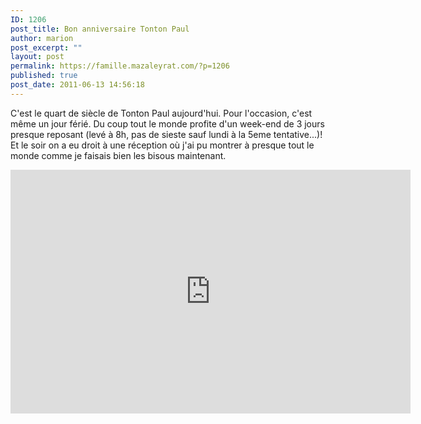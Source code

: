 ```yaml
---
ID: 1206
post_title: Bon anniversaire Tonton Paul
author: marion
post_excerpt: ""
layout: post
permalink: https://famille.mazaleyrat.com/?p=1206
published: true
post_date: 2011-06-13 14:56:18
---
```

C'est le quart de siècle de Tonton Paul aujourd'hui. 
Pour l'occasion, c'est même un jour férié. Du coup tout le monde profite d'un week-end de 3 jours presque reposant (levé à 8h, pas de sieste sauf lundi à la 5eme tentative...)! 
Et le soir on a eu droit à une réception où j'ai pu montrer à presque tout le monde comme je faisais bien les bisous maintenant.
<iframe width="640" height="390" src="http://www.youtube.com/embed/MnpPc_InY8E?rel=0" frameborder="0" allowfullscreen></iframe>